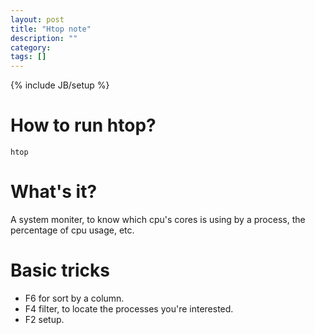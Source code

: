 ```yaml
---
layout: post
title: "Htop note"
description: ""
category: 
tags: []
---
```

{% include JB/setup %}
# How to run htop?
`htop`

# What's it?
A system moniter, to know which cpu's cores is using by a process, the percentage of cpu usage, etc.

# Basic tricks
* F6 for sort by a column.
* F4 filter, to locate the processes you're interested.
* F2 setup.
